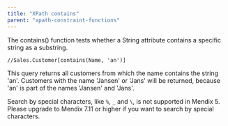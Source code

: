 ```yaml
---
title: "XPath contains"
parent: "xpath-constraint-functions"
---
```



The contains() function tests whether a String attribute contains a specific string as a substring.

```
//Sales.Customer[contains(Name, 'an')]

```

This query returns all customers from which the name contains the string 'an'. Customers with the name 'Jansen' or 'Jans' will be returned, because 'an' is part of the names 'Jansen' and 'Jans'.

Search by special characters, like `%`, `_` and `\`, is not supported in Mendix 5. Please upgrade to Mendix 7.11 or higher if you want to search by special characters.
